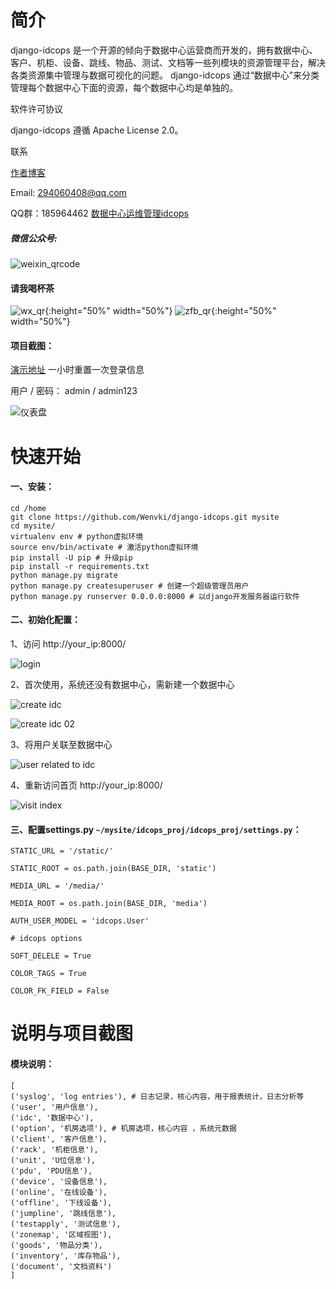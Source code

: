 # 简介
django-idcops 是一个开源的倾向于数据中心运营商而开发的，拥有数据中心、客户、机柜、设备、跳线、物品、测试、文档等一些列模块的资源管理平台，解决各类资源集中管理与数据可视化的问题。
django-idcops 通过“数据中心”来分类管理每个数据中心下面的资源，每个数据中心均是单独的。

软件许可协议

django-idcops 遵循 Apache License 2.0。


联系

[作者博客](https://www.iloxp.com)

Email: 294060408@qq.com

QQ群：185964462
[数据中心运维管理idcops](https://jq.qq.com/?_wv=1027&k=5SVIbPP)

##### 微信公众号:

![weixin_qrcode](https://raw.githubusercontent.com/Wenvki/django-idcops/master/screenshots/qrcode_for_weixin.jpg)

#### 请我喝杯茶
![wx_qr](https://raw.githubusercontent.com/Wenvki/django-idcops/master/screenshots/wx_qr.jpg){:height="50%" width="50%"}
![zfb_qr](https://raw.githubusercontent.com/Wenvki/django-idcops/master/screenshots/zfb_qr.jpg){:height="50%" width="50%"}


#### 项目截图：

[演示地址](http://idcops.iloxp.com/) 一小时重置一次登录信息

用户 / 密码： admin / admin123

![仪表盘](https://raw.githubusercontent.com/Wenvki/django-idcops/master/screenshots/2018-12-25_173535.jpg)

# 快速开始

#### 一、安装：

```
cd /home
git clone https://github.com/Wenvki/django-idcops.git mysite
cd mysite/
virtualenv env # python虚拟环境
source env/bin/activate # 激活python虚拟环境
pip install -U pip # 升级pip
pip install -r requirements.txt
python manage.py migrate
python manage.py createsuperuser # 创建一个超级管理员用户
python manage.py runserver 0.0.0.0:8000 # 以django开发服务器运行软件
```


#### 二、初始化配置：

1、访问 http://your_ip:8000/

![login](https://raw.githubusercontent.com/Wenvki/django-idcops/master/screenshots/0001.png)

2、首次使用，系统还没有数据中心，需新建一个数据中心

![create idc](https://raw.githubusercontent.com/Wenvki/django-idcops/master/screenshots/0002.png)

![create idc 02](https://raw.githubusercontent.com/Wenvki/django-idcops/master/screenshots/0003.png)

3、将用户关联至数据中心

![user related to idc](https://raw.githubusercontent.com/Wenvki/django-idcops/master/screenshots/0004.png)

4、重新访问首页 http://your_ip:8000/

![visit index](https://raw.githubusercontent.com/Wenvki/django-idcops/master/screenshots/0005.png)


#### 三、配置settings.py `~/mysite/idcops_proj/idcops_proj/settings.py`：

```
STATIC_URL = '/static/'

STATIC_ROOT = os.path.join(BASE_DIR, 'static')

MEDIA_URL = '/media/'

MEDIA_ROOT = os.path.join(BASE_DIR, 'media')

AUTH_USER_MODEL = 'idcops.User'

# idcops options

SOFT_DELELE = True

COLOR_TAGS = True

COLOR_FK_FIELD = False

```



# 说明与项目截图

#### 模块说明：

```
[
('syslog', 'log entries'), # 日志记录，核心内容，用于报表统计，日志分析等
('user', '用户信息'),
('idc', '数据中心'),  
('option', '机房选项'), # 机房选项，核心内容 ，系统元数据
('client', '客户信息'),
('rack', '机柜信息'),
('unit', 'U位信息'),
('pdu', 'PDU信息'),
('device', '设备信息'),
('online', '在线设备'),
('offline', '下线设备'),
('jumpline', '跳线信息'),
('testapply', '测试信息'),
('zonemap', '区域视图'),
('goods', '物品分类'),
('inventory', '库存物品'),
('document', '文档资料')
]
```
